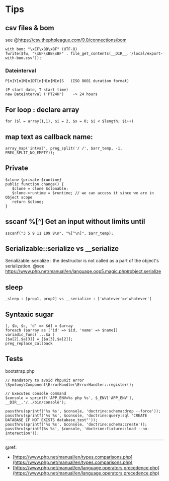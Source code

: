 # Tips

## csv files & bom

see @https://csv.thephpleague.com/9.0/connections/bom  
```
with bom: "\xEF\xBB\xBF" (UTF-8)
fwrite($fw, "\xEF\xBB\xBF" . file_get_contents(__DIR__.'/local/export-with-bom.csv'));
```

### Dateinterval 

```
P[n]Y[n]M[n]DT[n]H[n]M[n]S   (ISO 8601 duration format)

(P start date, T start time)
new DateInterval ('PT24H')    -> 24 hours
```

## For loop : declare array
```
for ($l = array(1,1), $i = 2, $x = 0; $i < $length; $i++)
```

## map text as callback name:   
```
array_map('intval', preg_split('/ /', $arr_temp, -1, PREG_SPLIT_NO_EMPTY));
```

## Private
```
$clone {private $runtime}
public function change() {
   $clone = clone $clonable;
   $clone->runtime = $runtime; // we can access it since we are in Object scope
   return $clone;
}
```

## sscanf %[^<char>] Get an input without limits until <char>
```
sscanf("3 5 9 11 109 8\n", "%[^\n]", $arr_temp);
```

## Serializable::serialize vs __serialize

Serializable::serialize : the destructor is not called as a part of the object's serialization.
@see https://www.php.net/manual/en/language.oop5.magic.php#object.serialize

## sleep
```
_sleep : [prop1, prop2] vs __serialize : ['whatever'=>'whatever']
```

## Syntaxic sugar
```
[, $b, $c, 'd' => $d] = $array   
foreach ($array as ['id' => $id, 'name' => $name])     
variadic_func( ...$a )  
[$a[2],$a[3]] = [$a[3],$a[2]];   
preg_replace_callback
```

## Tests

bootstrap.php
```
// Mandatory to avoid Phpunit error
\Symfony\Component\ErrorHandler\ErrorHandler::register();

// Executes console command
$console = sprintf('APP_ENV=%s php %s', $_ENV['APP_ENV'], __DIR__.'/../bin/console');

passthru(sprintf('%s %s', $console, 'doctrine:schema:drop --force'));
passthru(sprintf('%s %s', $console, 'doctrine:query:sql "CREATE DATABASE IF NOT EXISTS database_test"'));
passthru(sprintf('%s %s', $console, 'doctrine:schema:create'));
passthru(sprintf(%s %s', $console, 'doctrine:fixtures:load --no-interaction'));
```

---
@ref:
* [https://www.php.net/manual/en/types.comparisons.php](https://www.php.net/manual/en/types.comparisons.php)
* [https://www.php.net/manual/en/language.operators.precedence.php](https://www.php.net/manual/en/language.operators.precedence.php)
